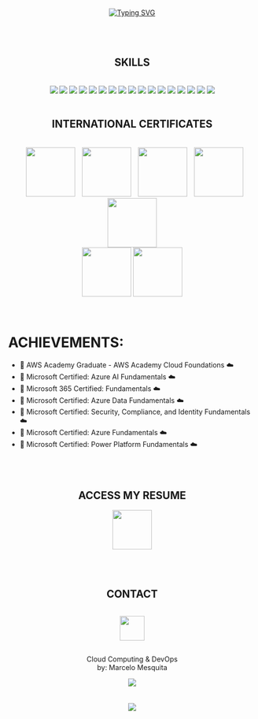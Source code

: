 <br><br><br>
<div align="center">
   <a href="https://git.io/typing-svg"><img src="https://readme-typing-svg.herokuapp.com?font=Fira+Code&pause=1000&random=false&width=100&lines=Welcome;Looking+for+something+new%3F;I+can+help+you+%3F;Analyze+well;Let's+start+the+Projects!" alt="Typing SVG" /></a>
</div>
<br><br><br>

<div align="center">
    <h2>SKILLS</h2><br>
    <div>
        <img src="https://skillicons.dev/icons?i=azure">
        <img src="https://skillicons.dev/icons?i=docker">
        <img src="https://skillicons.dev/icons?i=github">
        <img src="https://skillicons.dev/icons?i=kali">
        <img src="https://skillicons.dev/icons?i=linux">
        <img src="https://skillicons.dev/icons?i=postman">
        <img src="https://skillicons.dev/icons?i=powershell">
        <img src="https://skillicons.dev/icons?i=py">
        <img src="https://skillicons.dev/icons?i=terraform">
        <img src="https://skillicons.dev/icons?i=ubuntu">
        <img src="https://skillicons.dev/icons?i=vscode">
        <img src="https://skillicons.dev/icons?i=windows">
        <img src="https://skillicons.dev/icons?i=git">
        <img src="https://skillicons.dev/icons?i=nginx">
        <img src="https://skillicons.dev/icons?i=flask">
        <img src="https://skillicons.dev/icons?i=python">
        <img src="https://skillicons.dev/icons?i=ansible">
        <div align="center">
        </div>
    </div>
    <br>
    <div align="center">
        <h2>INTERNATIONAL CERTIFICATES</h2><br>
        <img src="https://images.credly.com/size/680x680/images/73e4a58b-a8ef-41a3-a7db-9183dd269882/image.png" width="100" hspace="10">
        <img src="https://images.credly.com/size/680x680/images/4136ced8-75d5-4afb-8677-40b6236e2672/azure-ai-fundamentals-600x600.png" width="100">
        <img src="https://images.credly.com/size/680x680/images/0c6d9839-f468-4adc-987d-5cfae4a9ee67/image.png" width="100" hspace="10">
        <img src="https://images.credly.com/size/680x680/images/70eb1e3f-d4de-4377-a062-b20fb29594ea/azure-data-fundamentals-600x600.png" width="100">
       <img src="https://images.credly.com/size/680x680/images/fc1352af-87fa-4947-ba54-398a0e63322e/security-compliance-and-identity-fundamentals-600x600.png" width="100">
       <div align="center">
          <img src="https://images.credly.com/size/680x680/images/be8fcaeb-c769-4858-b567-ffaaa73ce8cf/image.png" width="100">
          <img src="https://images.credly.com/size/680x680/images/2a6251f2-737b-4bf6-9190-d77570cc76fc/CERT-Fundamentals-Power-Platform.png" width="100">
       </div>
    </div>
</div>
<br><br>

# ACHIEVEMENTS:
* 🥇 AWS Academy Graduate - AWS Academy Cloud Foundations :cloud:
* 🏅 Microsoft Certified: Azure AI Fundamentals :cloud: 
* 🏅 Microsoft 365 Certified: Fundamentals :cloud: 
* 🏅 Microsoft Certified: Azure Data Fundamentals :cloud:
* 🏅 Microsoft Certified: Security, Compliance, and Identity Fundamentals :cloud:
* 🏅 Microsoft Certified: Azure Fundamentals :cloud:
* 🏅 Microsoft Certified: Power Platform Fundamentals :cloud:

<br><br>

<div align="center">
<h2>ACCESS MY RESUME</h2>
<a href="https://drive.google.com/file/d/18iOZrBWp8H_-fNQM22fds1BNo3Mly54c/view"><img src="https://cdn-icons-png.flaticon.com/512/6614/6614677.png" width="80"></a>
</div>

<br><br>
<div align="center">
    <h2>CONTACT</h2>
    <p align="center">
    <a href="https://www.linkedin.com/in/marcelo-mesquita-941843267/"><img src="https://skillicons.dev/icons?i=linkedin" width="50" hspace="0" vspace="15"></a>
    </p>
    <p align="center">
    Cloud Computing & DevOps <br>
    by: Marcelo Mesquita
    </p>
</div>



<div align="center">
<img src="https://github-readme-streak-stats.herokuapp.com/?user=euumarcel0&theme=dark"> <br><br><br>
<img src="https://komarev.com/ghpvc/?username=euumarcel0">
</div>
